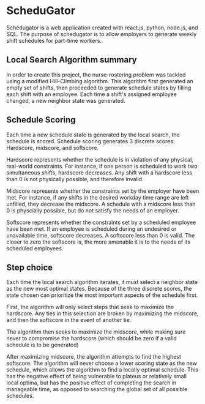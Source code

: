 # ScheduGator

Schedugator is a web application created with react.js, python, node.js, and SQL.
The purpose of schedugator is to allow employers to generate weekly shift schedules for part-time workers. 

## Local Search Algorithm summary
In order to create this project, the nurse-rostering problem was tackled using a modified Hill-Climbing algorithm.
This algorithm first generated an empty set of shifts, then proceeded to generate schedule states by filling each shift
with an employee. Each time a shift's assigned employee changed, a new neighbor state was generated.

## Schedule Scoring
Each time a new schedule state is generated by the local search, the schedule is scored. Schedule scoring generates 3 discrete scores: 
Hardscore, midscore, and softscore.

Hardscore represents whether the schedule is in violation of any physical, real-world constraints. 
For instance, if one person is scheduled to work two simultaneous shifts, hardscore decreases.
Any shift with a hardscore less than 0 is not physically possible, and therefore invalid.

Midscore represents whether the constraints set by the employer have been met. For instance, if any shifts in the desired workday time range are left unfilled,
they decrease the midscore. A schedule with a midscore less than 0 is physcially possible, but do not satisfy the needs of an employer.

Softscore represents whether the constraints set by a scheduled employee have been met. If an employee is scheduled during an undesired or unavailable time,
softscore decreases. A softscore less than 0 is valid. The closer to zero the softscore is, the more amenable it is to the needs of its scheduled employees.

## Step choice
Each time the local search algorithm iterates, it must select a neighbor state as the new most optimal states. Because of the three discrete scores, the state chosen can
prioritize the most important aspects of the schedule first.

First, the algorithm will only select steps that seek to maximize the hardscore. Any ties in this selection are broken by maximizing the midscore, and then the softscore
in the event of another tie.

The algorithm then seeks to maximize the midscore, while making sure never to compromise the hardscore (which should be zero if a valid schedule is to be generated)

After maximizing midscore, the algorithm attempts to find the highest softscore. The algorithm will never choose a lower scoring state as the new schedule, which
allows the algorithm to find a locally optimal schedule. This has the negative effect of being vulnerable to plateus or relatively small local optima, but has 
the positive effect of completing the search in manageable time, as opposed to searching the global set of all possible schedules.

